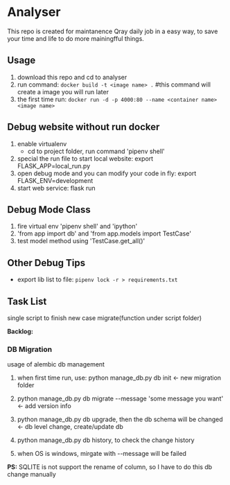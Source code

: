 # Analyser

This repo is created for maintanence Qray daily job in a easy way, to save your time and life to do more mainingfful things.

## Usage

1. download this repo and cd to analyser
1. run command: `docker build -t <image name> .`  #this command will create a image you will run later
1. the first time run: `docker run -d -p 4000:80 --name <container name> <image name>`

## Debug website without run docker

1. enable virtualenv
    * cd to project folder, run command 'pipenv shell'
1. special the run file to start local website: export FLASK_APP=local_run.py
1. open debug mode and you can modify your code in fly: export FLASK_ENV=development
1. start web service: flask run

## Debug Mode Class

1. fire virtual env 'pipenv shell' and 'ipython'
1. 'from app import db' and 'from app.models import TestCase'
1. test model method using 'TestCase.get_all()'

## Other Debug Tips

* export lib list to file: `pipenv lock -r > requirements.txt`

## Task List

single script to finish new case migrate(function under script folder)

**Backlog:**

### DB Migration

usage of alembic db management

1. when first time run, use: python manage_db.py db init  <- new migration folder

1. python manage_db.py db migrate --message 'some message you want'  <- add version info

1. python manage_db.py db upgrade, then the db schema will be changed  <- db level change, create/update db

1. python manage_db.py db history, to check the change history

1. when OS is windows, mirgate with --message will be failed

**PS:** SQLITE is not support the rename of column, so I have to do this db change manually
